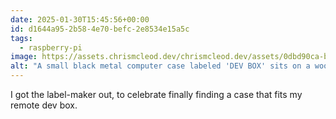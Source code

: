 ```yaml
---
date: 2025-01-30T15:45:56+00:00
id: d1644a95-2b58-4e70-befc-2e8534e15a5c
tags:
  - raspberry-pi
image: https://assets.chrismcleod.dev/chrismcleod.dev/assets/0dbd90ca-b8f0-4d38-9174-53695ea167fd.jpg
alt: "A small black metal computer case labeled 'DEV BOX' sits on a wooden surface. The case has ventilation holes on top and visible USB and ethernet ports on the front, indicating it is a Raspberry Pi inside the case."
---
```


I got the label-maker out, to celebrate finally finding a case that fits my remote dev box.